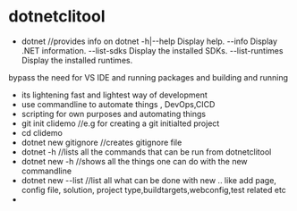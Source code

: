 # dotnetclitool
- dotnet      //provides info on dotnet 
				-h|--help         Display help.
				--info            Display .NET information.
				--list-sdks       Display the installed SDKs.
				--list-runtimes   Display the installed runtimes.

bypass the need for VS IDE and running packages and building and running 
- its lightening fast and lightest way of development 
- use commandline to automate things , DevOps,CICD 
- scripting for own purposes and automating things 
- git init clidemo  //e.g for creating a git initialted project 
- cd clidemo 
- dotnet new gitignore //creates gitignore file 
- dotnet -h           //lists all the commands that can be run from dotnetclitool
- dotnet new -h      //shows all the things one can do with the new commandline
- dotnet new --list //list all what can be done with new .. like add page, config file, solution, project type,buildtargets,webconfig,test related etc
- 